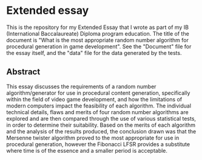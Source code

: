 # Extended essay
This is the repository for my Extended Essay that I wrote as part of my IB (International Baccalaureate) Diploma program education. The title of the document is "What is the most appropriate random number algorithm for procedural generation in game development". See the "Document" file for the essay itself, and the "data" file for the data generated by the tests.

## Abstract
This essay discusses the requirements of a random number algorithm/generator for use in procedural content generation, specifically within the field of video game development, and how the limitations of modern computers impact the feasibility of each algorithm. The individual technical details, flaws and merits of four random number algorithms are explored and are then compared through the use of various statistical tests, in order to determine their suitability. Based on the merits of each algorithm and the analysis of the results produced, the conclusion drawn was that the Mersenne twister algorithm proved to the most appropriate for use in procedural generation, however the Fibonacci LFSR provides a substitute where time is of the essence and a smaller period is acceptable.
